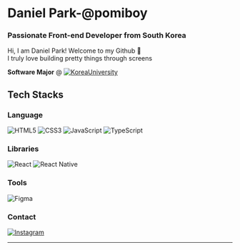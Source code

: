 # Daniel Park-@pomiboy
### Passionate Front-end Developer from South Korea
Hi, I am Daniel Park! Welcome to my Github 👋  
I truly love building pretty things through screens  

**Software Major** @ [![KoreaUniversity](https://img.shields.io/badge/Korea%20University-red)](https://www.korea.ac.kr/mbshome/mbs/university/index.do)

##  Tech Stacks 
### Language
![HTML5](https://img.shields.io/badge/html5-%23E34F26.svg?style=flat-square&logo=html5&logoColor=white) ![CSS3](https://img.shields.io/badge/css3-%231572B6.svg?style=flat-square&logo=css3&logoColor=white) ![JavaScript](https://img.shields.io/badge/javascript-%23323330.svg?style=flat-square&logo=javascript&logoColor=%23F7DF1E) ![TypeScript](https://img.shields.io/badge/typescript-%23007ACC.svg?style=flat-square&logo=typescript&logoColor=white) 
### Libraries
![React](https://img.shields.io/badge/react-%2320232a.svg?style=flat-square&logo=react&logoColor=%2361DAFB) ![React Native](https://img.shields.io/badge/react_native-%2320232a.svg?style=flat-square&logo=react&logoColor=%2361DAFB) 
### Tools
![Figma](https://img.shields.io/badge/figma-%23F24E1E.svg?style=flat-square&logo=figma&logoColor=white)

### Contact
[![Instagram](https://img.shields.io/badge/Instagram-%23E4405F.svg?logo=Instagram&logoColor=white)](https://instagram.com/pomiryu_)
<!-- # 📊 GitHub Stats:
![](https://github-readme-stats.vercel.app/api?username=pomiboy&theme=default&hide_border=true&include_all_commits=true&count_private=false)<br/>
![](https://github-readme-streak-stats.herokuapp.com/?user=pomiboy&theme=default&hide_border=true)<br/>
![](https://github-readme-stats.vercel.app/api/top-langs/?username=pomiboy&theme=default&hide_border=true&include_all_commits=true&count_private=false&layout=compact) -->

---
<!-- [![](https://visitcount.itsvg.in/api?id=pomiboy&icon=8&color=1)](https://visitcount.itsvg.in) -->

<!-- Proudly created with GPRM ( https://gprm.itsvg.in ) -->

